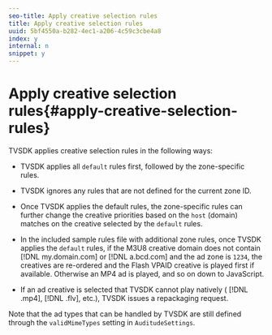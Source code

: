 ```yaml
---
seo-title: Apply creative selection rules
title: Apply creative selection rules
uuid: 5bf4550a-b282-4ec1-a206-4c59c3cbe4a8
index: y
internal: n
snippet: y
---
```


# Apply creative selection rules{#apply-creative-selection-rules}

TVSDK applies creative selection rules in the following ways:

* TVSDK applies all `default` rules first, followed by the zone-specific rules. 
* TVSDK ignores any rules that are not defined for the current zone ID. 
* Once TVSDK applies the default rules, the zone-specific rules can further change the creative priorities based on the `host` (domain) matches on the creative selected by the `default` rules. 

* In the included sample rules file with additional zone rules, once TVSDK applies the `default` rules, if the M3U8 creative domain does not contain [!DNL my.domain.com] or [!DNL a.bcd.com] and the ad zone is `1234`, the creatives are re-ordered and the Flash VPAID creative is played first if available. Otherwise an MP4 ad is played, and so on down to JavaScript. 

* If an ad creative is selected that TVSDK cannot play natively ( [!DNL .mp4], [!DNL .flv], etc.), TVSDK issues a repackaging request.

Note that the ad types that can be handled by TVSDK are still defined through the `validMimeTypes` setting in `AuditudeSettings`. 

<!-- 

In Android 2.5 API docs, I see a 
<span class="codeph"> setValidMimeTypes</span> but not a 
<span class="codeph"> getValidMimeTypes</span>.

 -->

